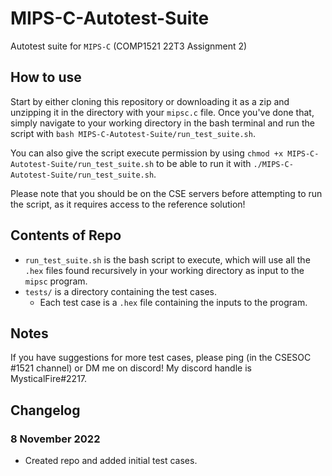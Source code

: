 # MIPS-C-Autotest-Suite

Autotest suite for `MIPS-C` (COMP1521 22T3 Assignment 2)

## How to use

Start by either cloning this repository or downloading it as a zip and unzipping it in the directory with your `mipsc.c` file.
Once you've done that, simply navigate to your working directory in the bash terminal and run the script with `bash MIPS-C-Autotest-Suite/run_test_suite.sh`.

You can also give the script execute permission by using `chmod +x MIPS-C-Autotest-Suite/run_test_suite.sh` to be able to run it with `./MIPS-C-Autotest-Suite/run_test_suite.sh`.

Please note that you should be on the CSE servers before attempting to run the script, as it requires access to the reference solution!

## Contents of Repo

- `run_test_suite.sh` is the bash script to execute, which will use all the `.hex` files found recursively in your working directory as input to the `mipsc` program.
- `tests/` is a directory containing the test cases.
  - Each test case is a `.hex` file containing the inputs to the program.

## Notes

If you have suggestions for more test cases, please ping (in the CSESOC #1521 channel) or DM me on discord!
My discord handle is MysticalFire#2217.

## Changelog

### 8 November 2022

- Created repo and added initial test cases.
